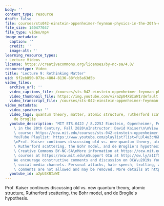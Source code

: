 ```yaml
---
body: ''
content_type: resource
draft: false
file: courses/sts042-einstein-oppenheimer-feynman-physics-in-the-20th-century/ocw_8225_sts042_lecture09_2020oct05_360p_16_9.mp4
file_size: 140477047
file_type: video/mp4
image_metadata:
  caption: ''
  credit: ''
  image-alt: ''
learning_resource_types:
- Lecture Videos
license: https://creativecommons.org/licenses/by-nc-sa/4.0/
resourcetype: Video
title: 'Lecture 9: Rethinking Matter'
uid: 9f2eb850-073e-4804-8136-88fcb5a63d5b
video_files:
  archive_url: ''
  video_captions_file: /courses/sts-042-einstein-oppenheimer-feynman-physics-in-the-20th-century-fall-2020/1iBhtXdOS4bzkdXz4ekjnyUVOcN-9AAac_transcript.webvtt
  video_thumbnail_file: https://img.youtube.com/vi/a2pU4XBIaWI/default.jpg
  video_transcript_file: /courses/sts-042-einstein-oppenheimer-feynman-physics-in-the-20th-century-fall-2020/1iBhtXdOS4bzkdXz4ekjnyUVOcN-9AAac_transcript.pdf
video_metadata:
  video_speakers: ''
  video_tags: quantum theory, matter, atomic structure, rutherford scattering, bohr,
    de broglie
  youtube_description: "MIT STS.042J / 8.225J Einstein, Oppenheimer, Feynman: Physics\
    \ in the 20th Century, Fall 2020\nInstructor: David Kaiser\n\nView the complete\
    \ course: https://ocw.mit.edu/courses/sts-042-einstein-oppenheimer-feynman-physics-in-the-20th-century-fall-2020\n\
    YouTube Playlist: https://www.youtube.com/playlist?list=PLUl4u3cNGP63bAfjGas3TuA4ZCPUtN6Xf\n\
    \nProf. Kaiser continues discussing old vs. new quantum theory, atomic structure,\
    \ Rutherford scattering, the Bohr model, and de Broglie's hypothesis.\n\nLicense:\
    \ Creative Commons BY-NC-SA\nMore information at https://ocw.mit.edu/terms\nMore\
    \ courses at https://ocw.mit.edu\nSupport OCW at http://ow.ly/a1If50zVRlQ\n\n\
    We encourage constructive comments and discussion on OCW\u2019s YouTube and other\
    \ social media channels. Personal attacks, hate speech, trolling, and inappropriate\
    \ comments are not allowed and may be removed. More details at https://ocw.mit.edu/comments."
  youtube_id: a2pU4XBIaWI
---
```

Prof. Kaiser continues discussing old vs. new quantum theory, atomic structure, Rutherford scattering, the Bohr model, and de Broglie's hypothesis.